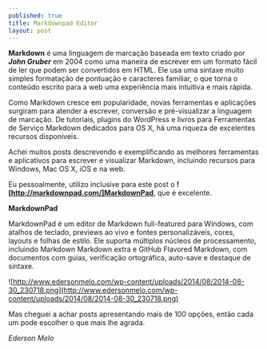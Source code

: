 ```yaml
---
published: true
title: Markdownpad Editor
layout: post
---
```

**Markdown** é uma linguagem de marcação baseada em texto criado por ***John Gruber*** em 2004 como uma maneira de escrever em um formato fácil de ler que podem ser convertidos em HTML. Ele usa uma sintaxe muito simples formatação de pontuação e caracteres familiar, o que torna o conteúdo escrito para a web uma experiência mais intuitiva e mais rápida. 

Como Markdown cresce em popularidade, novas ferramentas e aplicações surgiram para atender a escrever, conversão e pré-visualizar a linguagem de marcação. De tutoriais, plugins do WordPress e livros para Ferramentas de Serviço Markdown dedicados para OS X, há uma riqueza de excelentes recursos disponíveis. 

Achei muitos posts descrevendo e exemplificando as melhores ferramentas e aplicativos para escrever e visualizar Markdown, incluindo recursos para Windows, Mac OS X, iOS e na web. 

Eu pessoalmente, utilizo inclusive para este post o **![http://markdownpad.com/]MarkdownPad**, que é excelente. 

**MarkdownPad**

MarkdownPad é um editor de Markdown full-featured para Windows, com atalhos de teclado, previews ao vivo e fontes personalizáveis​​, cores, layouts e folhas de estilo. Ele suporta múltiplos núcleos de processamento, incluindo Markdown Markdown extra e GitHub Flavored Markdown, com documentos com guias, verificação ortográfica, auto-save e destaque de sintaxe. 

![http://www.edersonmelo.com/wp-content/uploads/2014/08/2014-08-30_230718.png](http://www.edersonmelo.com/wp-content/uploads/2014/08/2014-08-30_230718.png)

Mas cheguei a achar posts apresentando mais de 100 opções, então cada um pode escolher o que mais lhe agrada.

*Ederson Melo*